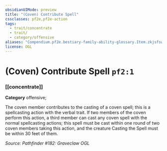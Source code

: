 ```yaml
---
obsidianUIMode: preview
title: "(Coven) Contribute Spell"
cssclasses: pf2e,pf2e-action
tags:
  - trait/concentrate
  - trait/
  - category/offensive
aliases: "Compendium.pf2e.bestiary-family-ability-glossary.Item.zkjsfsweJmsB66CS"
license: OGL
---
```

# (Coven) Contribute Spell `pf2:1`

### [[concentrate]]

**Category** offensive; 




The coven member contributes to the casting of a coven spell; this is a spellcasting action with the verbal trait. If two members of the coven perform this action, a third member can cast any coven spell with the normal spellcasting actions; this spell must be cast within one round of two coven members taking this action, and the creature Casting the Spell must be within 30 feet of them.

*Source: Pathfinder #182: Graveclaw*
*OGL*